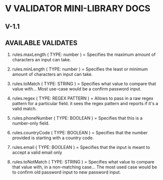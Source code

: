 # V VALIDATOR MINI-LIBRARY DOCS

## V-1.1

## AVAILABLE VALIDATES

1. rules.maxLength ( TYPE: number ) = Specifies the maximum amount of characters an input can take.

2. rules.minLength ( TYPE: number ) = Specifies the least or minimum amount of characters an input can take.

3. rules.toMatch ( TYPE: STRING ) = Specifies what value to compare that value with... Most use-case would be a confirm password input.

4. rules.regex ( TYPE: REGEX PATTERN ) = Allows to pass in a raw regex pattern for a particular field. it sees the regex pattern and reports if it's a valid match.

5. rules.phoneNumber ( TYPE: BOOLEAN ) = Specifies that this is a number-only field.

6. rules.countryCode ( TYPE: BOOLEAN ) = Specifies that the number provided is starting with a country code.

7. rules.email ( TYPE: BOOLEAN ) = Specifies that the input is meant to accept a valid email only

8. rules.toNotMatch ( TYPE: STRING ) = Specifies what value to compare that value with, in a non-matching case... The most used case would be to confirm old password input to new password input.
